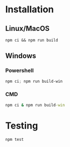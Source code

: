 # Installation
## Linux/MacOS
```
npm ci && npm run build
```
## Windows
### Powershell
```powershell
npm ci; npm run build-win
```
### CMD
```cmd
npm ci & npm run build-win
```

# Testing
```
npm test
```